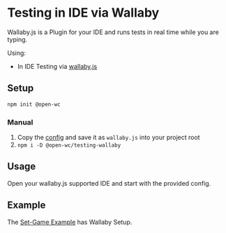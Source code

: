 # Testing in IDE via Wallaby

Wallaby.js is a Plugin for your IDE and runs tests in real time while you are typing.

[//]: # 'AUTO INSERT HEADER PREPUBLISH'

Using:

- In IDE Testing via [wallaby.js](https://wallabyjs.com/)

## Setup

```bash
npm init @open-wc
```

### Manual

1. Copy the [config](https://github.com/open-wc/open-wc/blob/master/packages/create/src/generators/testing-wallaby/templates/static/wallaby.js) and save it as `wallaby.js` into your project root
2. `npm i -D @open-wc/testing-wallaby`

## Usage

Open your wallaby.js supported IDE and start with the provided config.

## Example

The [Set-Game Example](https://github.com/open-wc/example-vanilla-set-game/) has Wallaby Setup.

<script>
  export default {
    mounted() {
      const editLink = document.querySelector('.edit-link a');
      if (editLink) {
        const url = editLink.href;
        editLink.href = url.substr(0, url.indexOf('/master/')) + '/master/packages/testing-wallaby/README.md';
      }
    }
  }
</script>
